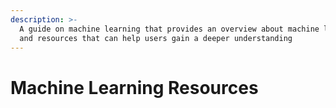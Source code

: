 ```yaml
---
description: >-
  A guide on machine learning that provides an overview about machine learning
  and resources that can help users gain a deeper understanding
---
```


# Machine Learning Resources


